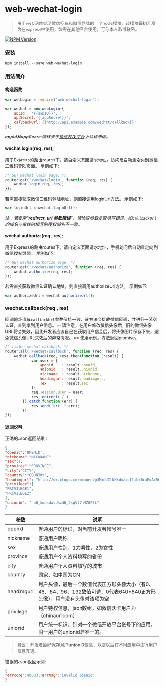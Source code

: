 # web-wechat-login

> 用于web网站实现微信签名和微信登陆的一个node模块，该模块最初开发为在`express`中使用，如需在其他平台使用，可与本人取得联系。

  [![NPM Version](https://img.shields.io/npm/v/npm.svg)](https://www.npmjs.com/package/web-wechat-login)

### 安装
```javascript
npm install --save web-wechat-login
```

### 用法简介

#### 构造函数
```javascript
var webLogin = require('web-wechat-login');

var wechat = new webLogin({
    appId : '{{appID}}',
    appSecret:'{{appSecret}}',
    callbackUrl:'{{http://api.example.com/wechat/callback}}'
});
```
*appId和appSecret请移步于[微信开发平台](https://open.weixin.qq.com/)上认证申请。*

#### wechat.login(req , res);
用于Express的路由routes下，请自定义页面请求地址，访问后自动重定向到微信二维码登陆页面。
示例如下:
```javascript
/* GET wechat login page. */
router.get('/wechat/login', function (req, res) {
    wechat.login(req, res);
});
```
若需直接获取微信二维码登陆地址，则直接调用loginUrl方法。
示例如下:
```javascript
var loginUrl = wechat.loginUrl();
```
*注：若提示“**redirect_uri 参数错误**”，请检查参数是否填写错误，如`callbackUrl`的域名与审核时填写的授权域名不一致。*

#### wechat.authorize(req , res);
用于Express的路由routes下，请自定义页面请求地址，手机访问后自动重定向到微信授权页面。
示例如下:
```javascript
/* GET wechat authorize page. */
router.get('/wechat/authorize', function (req, res) {
    wechat.authorize(req, res);
});
```
若需直接获取微信认证确认地址，则直接调用authorizeUrl方法。
示例如下:
```javascript
var authorizeUrl = wechat.authorizeUrl();
```

### wechat.callback(req , res)
回调地址请与`callbackUrl`参数保持一致，该方法会接收微信回调，并进行一系列认证，直到拿到用户信息。==请注意，在用户修改微信头像后，旧的微信头像URL将会失效，因此开发者应该自己在获取用户信息后，将头像图片保存下来，避免微信头像URL失效后的异常情况。==
使用示例。方法返回promise。
```javascript
/* listen wechat callback. */
router.all('/wechat/callback', function (req, res) {
    wechat.callback(req, res).then(function (result) {
            var user = {
                openid    : result.openid,
                unionid   : result.unionid,
                nickname  : result.nickname,
                headimgurl: result.headimgurl,
                sex       : result.sex
            };
            req.session.user = user;
            res.redirect('/')
        }).catch(function (err) {
            res.send('err' + err);
        });
});
```
#### 返回说明
正确的Json返回结果：

```json
{ 
"openid":"OPENID",
"nickname":"NICKNAME",
"sex":1,
"province":"PROVINCE",
"city":"CITY",
"country":"COUNTRY",
"headimgurl": "http://wx.qlogo.cn/mmopen/g3MonUZtNHkdmzicIlibx6iaFqAc56vxLSUfpb6n5WKSYVY0ChQKkiaJSgQ1dZuTOgvLLrhJbERQQ4eMsv84eavHiaiceqxibJxCfHe/0",
"privilege":[
"PRIVILEGE1", 
"PRIVILEGE2"
],
"unionid": " o6_bmasdasdsad6_2sgVt7hMZOPfL"
}
```

参数 | 说明
---|---
openid | 普通用户的标识，对当前开发者帐号唯一
nickname | 普通用户昵称
sex | 普通用户性别，1为男性，2为女性
province | 普通用户个人资料填写的省份
city | 普通用户个人资料填写的城市
country | 国家，如中国为CN
headimgurl | 用户头像，最后一个数值代表正方形头像大小（有0、46、64、96、132数值可选，0代表640*640正方形头像），用户没有头像时该项为空
privilege | 用户特权信息，json数组，如微信沃卡用户为（chinaunicom）
unionid | 用户统一标识。针对一个微信开放平台帐号下的应用，同一用户的unionid是唯一的。
> 建议：开发者最好保存用户**unionID**信息，以便以后在不同应用中进行用户信息互通。

错误的Json返回示例:

```json
{ 
"errcode":40003,"errmsg":"invalid openid"
}
```